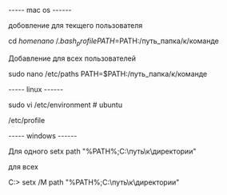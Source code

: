 
----- mac os ------

добовление для текщего пользователя

cd $home
nano ~/.bash_profile
PATH=$PATH:/путь_папка/к/команде

Добавление для всех пользователей

sudo nano /etc/paths
PATH=$PATH:/путь_папка/к/команде

----- linux ------

sudo vi /etc/environment # ubuntu

 /etc/profile


----- windows ------

Для одного
setx path "%PATH%;C:\путь\к\директории\"

для всех 

C:\> setx /M path "%PATH%;C:\путь\к\директории\"